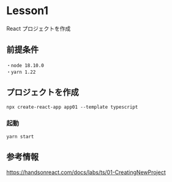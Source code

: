 # Lesson1

React プロジェクトを作成

## 前提条件

```
・node 18.10.0
・yarn 1.22
```

## プロジェクトを作成

```
npx create-react-app app01 --template typescript
```

### 起動

```
yarn start
```

## 参考情報

https://handsonreact.com/docs/labs/ts/01-CreatingNewProject
